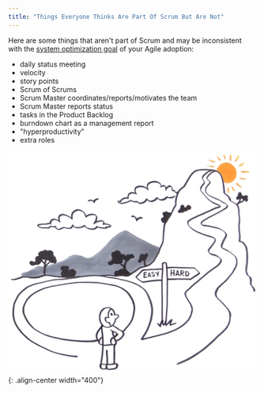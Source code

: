 ```yaml
---
title: "Things Everyone Thinks Are Part Of Scrum But Are Not"
---
```

Here are some things that aren't part of Scrum and may be inconsistent with the [system optimization goal](/you-wont-change-your-organization-without-an-optimization-goal/) of your Agile adoption:
* daily status meeting  
* velocity
* story points
* Scrum of Scrums
* Scrum Master coordinates/reports/motivates the team
* Scrum Master reports status
* tasks in the Product Backlog
* burndown chart as a management report
* "hyperproductivity"
* extra roles


![LeSS is hard](../images/less-is-hard.png){: .align-center width="400"}
